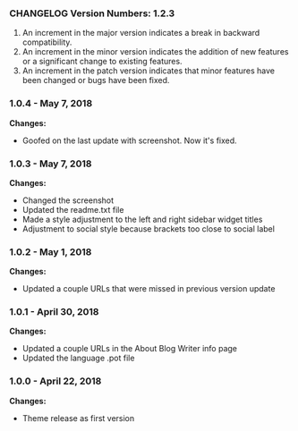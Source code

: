 ###  CHANGELOG Version Numbers: 1.2.3

1. An increment in the major version indicates a break in backward compatibility.
2. An increment in the minor version indicates the addition of new features or a significant change to existing features.
3. An increment in the patch version indicates that minor features have been changed or bugs have been fixed.


### 1.0.4 - May 7, 2018

**Changes:** 

- Goofed on the last update with screenshot. Now it's fixed.


### 1.0.3 - May 7, 2018

**Changes:** 

- Changed the screenshot
- Updated the readme.txt file
- Made a style adjustment to the left and right sidebar widget titles
- Adjustment to social style because brackets too close to social label



### 1.0.2 - May 1, 2018

**Changes:** 

- Updated a couple URLs that were missed in previous version update


### 1.0.1 - April 30, 2018

**Changes:** 

- Updated a couple URLs in the About Blog Writer info page
- Updated the language .pot file


### 1.0.0 - April 22, 2018

**Changes:** 

- Theme release as first version